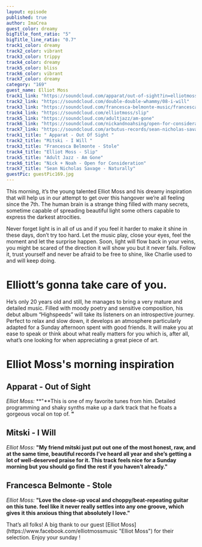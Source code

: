 ```yaml
---
layout: episode
published: true
author: ImaCrea
guest_color: dreamy
bigTitle_font_ratio: "5"
bigTitle_line_ratio: "0.7"
track1_color: dreamy
track2_color: vibrant
track3_color: trippy
track4_color: dreamy
track5_color: bliss
track6_color: vibrant
track7_color: dreamy
category: "169"
guest_name: Elliot Moss
track1_link: "https://soundcloud.com/apparat/out-of-sight?in=elliotmoss"
track2_link: "https://soundcloud.com/double-double-whammy/08-i-will"
track3_link: "https://soundcloud.com/francesca-belmonte-music/francesca-belmonte-stole"
track4_link: "https://soundcloud.com/elliotmoss/slip"
track5_link: "https://soundcloud.com/adultjazz/am-gone"
track6_link: "https://soundcloud.com/nickandnoahsing/open-for-consideration-single"
track7_link: "https://soundcloud.com/arbutus-records/sean-nicholas-savage-naturally"
track1_title: " Apparat - Out Of Sight "
track2_title: "Mitski - I Will "
track3_title: "Francesca Belmonte - Stole"
track4_title: "Elliot Moss - Slip"
track5_title: "Adult Jazz - Am Gone"
track6_title: "Nick + Noah - Open for Consideration"
track7_title: "Sean Nicholas Savage - Naturally"
guestPic: guestPic169.jpg
---
```


<p id="introduction">This morning, it’s the young talented Elliot Moss and his dreamy inspiration that will help us in our attempt to get over this hangover we’re all feeling since the 7th. The human brain is a strange thing filled with many secrets, sometime capable of spreading beautiful light some others capable to express the darkest atrocities.

Never forget light is in all of us and if you feel it harder to make it shine in these days, don’t try too hard. Let the music play, close your eyes, feel the moment and let the surprise happen. Soon, light will flow back in your veins, you might be scared of the direction it will show you but it never fails. Follow it, trust yourself and never be afraid to be free to shine, like Charlie used to and will keep doing.</p>

# Elliott’s gonna take care of you.

He’s only 20 years old and still, he manages to bring a very mature and detailed music. Filled with moody poetry and sensitive composition, his debut album “Highspeeds” will take its listeners on an introspective journey. Perfect to relax and slow down, it develops an atmosphere particularly adapted for a Sunday afternoon spent with good friends. It will make you at ease to speak or think about what really matters for you which is, after all, what’s one looking for when appreciating a great piece of art.

# Elliot Moss's morning inspiration
 
## Apparat - Out of Sight
_Elliot Moss:_ **"**This is one of my favorite tunes from him. Detailed programming and shaky synths make up a dark track that he floats a gorgeous vocal on top of.
**"**
 
## Mitski - I Will
_Elliot Moss:_ **"**My friend mitski just put out one of the most honest, raw, and at the same time, beautiful records I’ve heard all year and she’s getting a lot of well-deserved praise for it. This track feels nice for a Sunday morning but you should go find the rest if you haven’t already.**"**
 
## Francesca Belmonte - Stole
_Elliot Moss:_ **"**Love the close-up vocal and choppy/beat-repeating guitar on this tune. feel like it never really settles into any one groove, which gives it this anxious thing that absolutely I love.**"** 
 
<p id="outroduction">
That’s all folks! A big thank to our guest [Elliot Moss](https://www.facebook.com/elliotmossmusic "Elliot Moss") for their selection. Enjoy your sunday !
</p>